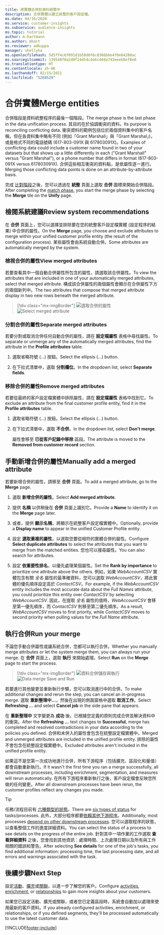 ```yaml
---
title: 將實體合併到資料統整中
description: 合併實體以建立統整的客戶設定檔。
ms.date: 04/16/2020
ms.service: customer-insights
ms.subservice: audience-insights
ms.topic: tutorial
author: m-hartmann
ms.author: mhart
ms.reviewer: adkuppa
manager: shellyha
ms.openlocfilehash: 5d5ff4c6f091d1b50d0f6c8366bbe4f0e6428dac
ms.sourcegitcommit: 139548f8a2d0f24d54c4a6c404a743eeeb8ef8e0
ms.translationtype: HT
ms.contentlocale: zh-HK
ms.lasthandoff: 02/15/2021
ms.locfileid: "5268529"
---
```

# <a name="merge-entities"></a><span data-ttu-id="6ccdd-103">合併實體</span><span class="sxs-lookup"><span data-stu-id="6ccdd-103">Merge entities</span></span>

<span data-ttu-id="6ccdd-104">合併階段是資料統整程序的最後一個階段。</span><span class="sxs-lookup"><span data-stu-id="6ccdd-104">The merge phase is the last phase in the data unification process.</span></span> <span data-ttu-id="6ccdd-105">其目的在於協調衝突的資料。</span><span class="sxs-lookup"><span data-stu-id="6ccdd-105">Its purpose is reconciling conflicting data.</span></span> <span data-ttu-id="6ccdd-106">衝突資料的範例包括位於兩個資料集中的客戶名稱，但在各資料集中略有不同 (例如「Grant Marshall」與「Grant Marshal」)，或是格式不同的電話號碼 (617-803-091X 與 617803091X)。</span><span class="sxs-lookup"><span data-stu-id="6ccdd-106">Examples of conflicting data could include a customer name found in two of your datasets but that shows up a little differently in each ("Grant Marshall" versus "Grant Marshal"), or a phone number that differs in format (617-803-091X versus 617803091X).</span></span> <span data-ttu-id="6ccdd-107">合併這些相互衝突的資料點，是依屬性逐一進行。</span><span class="sxs-lookup"><span data-stu-id="6ccdd-107">Merging those conflicting data points is done on an attribute-by-attribute basis.</span></span>

<span data-ttu-id="6ccdd-108">完成 [比對階段](match-entities.md)之後，您可以透過在 **統整** 頁面上選取 **合併** 圖標來開始合併階段。</span><span class="sxs-lookup"><span data-stu-id="6ccdd-108">After completing the [match phase](match-entities.md), you start the merge phase by selecting the **Merge** tile on the **Unify** page.</span></span>

## <a name="review-system-recommendations"></a><span data-ttu-id="6ccdd-109">檢閱系統建議</span><span class="sxs-lookup"><span data-stu-id="6ccdd-109">Review system recommendations</span></span>

<span data-ttu-id="6ccdd-110">在 **合併** 頁面上，您可以選擇並排除要在您的統整客戶設定檔實體 (設定程序的結果) 中合併的屬性。</span><span class="sxs-lookup"><span data-stu-id="6ccdd-110">On the **Merge** page, you choose and exclude attributes to merge within your unified customer profile entity (the result of the configuration process).</span></span> <span data-ttu-id="6ccdd-111">某些屬性會由系統自動合併。</span><span class="sxs-lookup"><span data-stu-id="6ccdd-111">Some attributes are automatically merged by the system.</span></span>

### <a name="view-merged-attributes"></a><span data-ttu-id="6ccdd-112">檢視合併的屬性</span><span class="sxs-lookup"><span data-stu-id="6ccdd-112">View merged attributes</span></span>

<span data-ttu-id="6ccdd-113">若要查看其中一個自動合併屬性所包含的屬性，請選取該合併屬性。</span><span class="sxs-lookup"><span data-stu-id="6ccdd-113">To view the attributes that are included in one of your automatically merged attributes, select that merged attribute.</span></span> <span data-ttu-id="6ccdd-114">構成該合併屬性的兩個屬性會顯示在合併屬性下方的兩個新列中。</span><span class="sxs-lookup"><span data-stu-id="6ccdd-114">The two attributes that compose that merged attribute display in two new rows beneath the merged attribute.</span></span>

> [!div class="mx-imgBorder"]
> <span data-ttu-id="6ccdd-115">![選取合併的屬性](media/configure-data-merge-profile-attributes.png "選取合併的屬性")</span><span class="sxs-lookup"><span data-stu-id="6ccdd-115">![Select merged attribute](media/configure-data-merge-profile-attributes.png "Select merged attribute")</span></span>

### <a name="separate-merged-attributes"></a><span data-ttu-id="6ccdd-116">分割合併的屬性</span><span class="sxs-lookup"><span data-stu-id="6ccdd-116">Separate merged attributes</span></span>

<span data-ttu-id="6ccdd-117">若要分割或取消合併任何自動合併的屬性，請在 **設定檔屬性** 表格中尋找屬性。</span><span class="sxs-lookup"><span data-stu-id="6ccdd-117">To separate or unmerge any of the automatically merged attributes, find the attribute in the **Profile attributes** table.</span></span>

1. <span data-ttu-id="6ccdd-118">選取省略符號 (...) 按鈕。</span><span class="sxs-lookup"><span data-stu-id="6ccdd-118">Select the ellipsis (...) button.</span></span>
  
2. <span data-ttu-id="6ccdd-119">在下拉式清單中，選取 **分割欄位**。</span><span class="sxs-lookup"><span data-stu-id="6ccdd-119">In the dropdown list, select **Separate fields**.</span></span>

### <a name="remove-merged-attributes"></a><span data-ttu-id="6ccdd-120">移除合併的屬性</span><span class="sxs-lookup"><span data-stu-id="6ccdd-120">Remove merged attributes</span></span>

<span data-ttu-id="6ccdd-121">若要從最終的客戶設定檔實體中排除屬性，請在 **設定檔屬性** 表格中找到它。</span><span class="sxs-lookup"><span data-stu-id="6ccdd-121">To exclude an attribute from the final customer profile entity, find it in the **Profile attributes** table.</span></span>

1. <span data-ttu-id="6ccdd-122">選取省略符號 (...) 按鈕。</span><span class="sxs-lookup"><span data-stu-id="6ccdd-122">Select the ellipsis (...) button.</span></span>
  
2. <span data-ttu-id="6ccdd-123">在下拉式清單中，選取 **不合併**。</span><span class="sxs-lookup"><span data-stu-id="6ccdd-123">In the dropdown list, select **Don't merge**.</span></span>

   <span data-ttu-id="6ccdd-124">屬性會移至 **已從客戶記錄中移除** 區段。</span><span class="sxs-lookup"><span data-stu-id="6ccdd-124">The attribute is moved to the **Removed from customer record** section.</span></span>

## <a name="manually-add-a-merged-attribute"></a><span data-ttu-id="6ccdd-125">手動新增合併的屬性</span><span class="sxs-lookup"><span data-stu-id="6ccdd-125">Manually add a merged attribute</span></span>

<span data-ttu-id="6ccdd-126">若要新增合併的屬性，請移至 **合併** 頁面。</span><span class="sxs-lookup"><span data-stu-id="6ccdd-126">To add a merged attribute, go to the **Merge** page.</span></span>

1. <span data-ttu-id="6ccdd-127">選取 **新增合併的屬性**。</span><span class="sxs-lookup"><span data-stu-id="6ccdd-127">Select **Add merged attribute**.</span></span>

2. <span data-ttu-id="6ccdd-128">提供 **名稱** 以供稍後在 **合併** 頁面上識別它。</span><span class="sxs-lookup"><span data-stu-id="6ccdd-128">Provide a **Name** to identify it on the **Merge** page later.</span></span>

3. <span data-ttu-id="6ccdd-129">或者，提供 **顯示名稱**，將顯示在統整客戶設定檔實體中。</span><span class="sxs-lookup"><span data-stu-id="6ccdd-129">Optionally, provide a **Display name** to appear in the unified Customer Profile entity.</span></span>

4. <span data-ttu-id="6ccdd-130">設定 **選取重複的屬性**，以選取您要從相符的實體合併的屬性。</span><span class="sxs-lookup"><span data-stu-id="6ccdd-130">Configure **Select duplicate attributes** to select the attributes that you want to merge from the matched entities.</span></span> <span data-ttu-id="6ccdd-131">您也可以搜尋屬性。</span><span class="sxs-lookup"><span data-stu-id="6ccdd-131">You can also search for attributes.</span></span>

5. <span data-ttu-id="6ccdd-132">設定 **依重要性排名**，以優先處理某個屬性。</span><span class="sxs-lookup"><span data-stu-id="6ccdd-132">Set the **Rank by importance** to prioritize one attribute above the others.</span></span> <span data-ttu-id="6ccdd-133">例如，如果 *WebAccountCSV* 實體包含有關 *全名* 屬性的最準確資料，您可以選取 *WebAccountCSV*，將此實體的優先順序設定高於 *ContactCSV*。</span><span class="sxs-lookup"><span data-stu-id="6ccdd-133">For example, if the *WebAccountCSV* entity includes the most accurate data about the *Full Names* attribute, you could prioritize this entity over *ContactCSV* by selecting *WebAccountCSV*.</span></span> <span data-ttu-id="6ccdd-134">因此，在提取 *全名* 屬性的值時，*WebAccountCSV* 會移至第一優先順序，而 *ContactCSV* 則移至第二優先順序。</span><span class="sxs-lookup"><span data-stu-id="6ccdd-134">As a result, *WebAccountCSV* moves to first priority, while *ContactCSV* moves to second priority when pulling values for the *Full Name* attribute.</span></span>

## <a name="run-your-merge"></a><span data-ttu-id="6ccdd-135">執行合併</span><span class="sxs-lookup"><span data-stu-id="6ccdd-135">Run your merge</span></span>

<span data-ttu-id="6ccdd-136">不論您手動合併屬性或讓系統合併，您都可以執行合併。</span><span class="sxs-lookup"><span data-stu-id="6ccdd-136">Whether you manually merge attributes or let the system merge them, you can always run your merge.</span></span> <span data-ttu-id="6ccdd-137">在 **合併** 頁面上，選取 **執行** 來開始處理。</span><span class="sxs-lookup"><span data-stu-id="6ccdd-137">Select **Run** on the **Merge** page to start the process.</span></span>

> [!div class="mx-imgBorder"]
> <span data-ttu-id="6ccdd-138">![資料合併儲存與執行](media/configure-data-merge-save-run.png "資料合併儲存與執行")</span><span class="sxs-lookup"><span data-stu-id="6ccdd-138">![Data merge Save and Run](media/configure-data-merge-save-run.png "Data merge Save and Run")</span></span>

<span data-ttu-id="6ccdd-139">若要進行其他變更並重新執行步驟，您可以取消進行中的合併。</span><span class="sxs-lookup"><span data-stu-id="6ccdd-139">To make additional changes and rerun the step, you can cancel an in-progress merge.</span></span> <span data-ttu-id="6ccdd-140">選取 **重新整理中...**，然後在出現的側面窗格中選取 **取消工作**。</span><span class="sxs-lookup"><span data-stu-id="6ccdd-140">Select **Refreshing ...** and select **Cancel job**  in the side pane that appears.</span></span>

<span data-ttu-id="6ccdd-141">在 **重新整理中** 文字變更為 **成功** 後，已根據您定義的原則完成合併並解決資料中的衝突。</span><span class="sxs-lookup"><span data-stu-id="6ccdd-141">After the **Refreshing ...** text changes to **Successful**, merge has completed and resolved contradictions in your data according to the policies you defined.</span></span> <span data-ttu-id="6ccdd-142">合併和未併入的屬性會包含在統整設定檔實體中。</span><span class="sxs-lookup"><span data-stu-id="6ccdd-142">Merged and unmerged attributes are included in the unified profile entity.</span></span> <span data-ttu-id="6ccdd-143">排除的屬性不會包含在統整設定檔實體中。</span><span class="sxs-lookup"><span data-stu-id="6ccdd-143">Excluded attributes aren't included in the unified profile entity.</span></span>

<span data-ttu-id="6ccdd-144">如果這不是您第一次成功地進行合併，所有下游程序（包括擴充、區段化和量值）都會自動重新執行。</span><span class="sxs-lookup"><span data-stu-id="6ccdd-144">If it wasn't the first time you ran a merge successfully, all downstream processes, including enrichment, segmentation, and measures will rerun automatically.</span></span> <span data-ttu-id="6ccdd-145">在所有下游程序重新執行之後，客戶設定檔會反映您所做的任何變更。</span><span class="sxs-lookup"><span data-stu-id="6ccdd-145">After all downstream processes have been rerun, the customer profiles reflect any changes you made.</span></span>

> [!TIP]
> <span data-ttu-id="6ccdd-146">任務/流程目前有 [六種類型的狀態](system.md#status-types)。</span><span class="sxs-lookup"><span data-stu-id="6ccdd-146">There are [six types of status](system.md#status-types) for tasks/processes.</span></span> <span data-ttu-id="6ccdd-147">此外，大部分程序都要[依賴其他下游程序](system.md#refresh-policies)。</span><span class="sxs-lookup"><span data-stu-id="6ccdd-147">Additionally, most processes [depend on other downstream processes](system.md#refresh-policies).</span></span> <span data-ttu-id="6ccdd-148">您可以選取程序的狀態，以查看整個工作的進度詳細資料。</span><span class="sxs-lookup"><span data-stu-id="6ccdd-148">You can select the status of a process to see details on the progress of the entire job.</span></span> <span data-ttu-id="6ccdd-149">針對其中一項作業的工作選取 **查看詳細資料** 之後，您會找到其他資訊：處理時間、上次處理日期以及所有與工作相關的錯誤和警告。</span><span class="sxs-lookup"><span data-stu-id="6ccdd-149">After selecting **See details** for one of the job's tasks, you find additional information: processing time, the last processing date, and all errors and warnings associated with the task.</span></span>

## <a name="next-step"></a><span data-ttu-id="6ccdd-150">後續步驟</span><span class="sxs-lookup"><span data-stu-id="6ccdd-150">Next Step</span></span>

<span data-ttu-id="6ccdd-151">設定[活動](activities.md)、[擴充](enrichment-microsoft-graph.md)或[關聯](relationships.md)，以進一步了解您的客戶。</span><span class="sxs-lookup"><span data-stu-id="6ccdd-151">Configure [activities](activities.md), [enrichment](enrichment-microsoft-graph.md), or [relationships](relationships.md) to gain more insights about your customers.</span></span>

<span data-ttu-id="6ccdd-152">如果您已設定活動、擴充或關聯，或者您已定義區段時，系統會自動加以處理來使用最新的客戶資料。</span><span class="sxs-lookup"><span data-stu-id="6ccdd-152">If you already configured activities, enrichment, or relationships, or if you defined segments, they'll be processed automatically to use the latest customer data.</span></span>




[!INCLUDE[footer-include](../includes/footer-banner.md)]